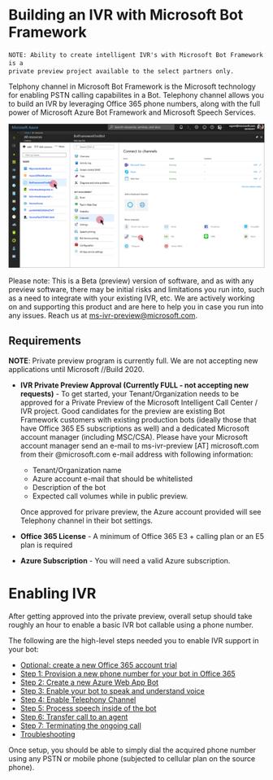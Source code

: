 # Building an IVR with Microsoft Bot Framework 


```
NOTE: Ability to create intelligent IVR's with Microsoft Bot Framework is a 
private preview project available to the select partners only.
```

Telphony channel in Microsoft Bot Framework is the Microsoft technology for enabling PSTN calling capabilites in a Bot. Telephony channel allows you to build an IVR by leveraging Office 365 phone numbers, along with the full power of Microsoft Azure Bot Framework and Microsoft Speech Services.

 ![](images/telephonychannel.png)

Please note:  This is a Beta (preview) version of software, and as with any preview software, there may be initial risks and limitations you run into, such as a need to integrate with your existing IVR, etc.  We are actively working on and supporting this product and are here to help you in case you run into any issues.  Reach us at ms-ivr-preview@microsoft.com.  

## Requirements

**NOTE**: Private preview program is currently full. We are not accepting new applications until Microsoft //Build 2020.

* **IVR Private Preview Approval (Currently FULL - not accepting new requests)** - To get started, your Tenant/Organization needs to be approved for a Private Preview of the Microsoft Intelligent Call Center / IVR project.  Good candidates for the preview are existing Bot Framework customers with existing production bots (ideally those that have Office 365 E5 subscriptions as well) and a dedicated Microsoft account manager (including MSC/CSA). Please have your Microsoft account manager send an e-mail to ms-ivr-preview [AT] microsoft.com from their @microsoft.com e-mail address with following information:
  * Tenant/Organization name
  * Azure account e-mail that should be whitelisted
  * Description of the bot
  * Expected call volumes while in public preview.
  
  Once approved for privare preview, the Azure account provided will see Telephony channel in their bot settings. 
* **Office 365 License** - A minimum of Office 365 E3 + calling plan or an E5 plan is required 
* **Azure Subscription** - You will need a valid Azure subscription.

# Enabling IVR 

After getting approved into the private preview, overall setup should take roughly an hour to enable a basic IVR bot callable using a phone number.

The following are the high-level steps needed you to enable IVR support in your bot:

* [Optional: create a new Office 365 account trial](CreateOfficeTrial.md)
* [Step 1: Provision a new phone number for your bot in Office 365](AcquirePhoneNumber.md)
* [Step 2: Create a new Azure Web App Bot](CreateBot.md)
* [Step 3: Enable your bot to speak and understand voice](CreateSpeechResource.md)
* [Step 4: Enable Telephony Channel](EnableTelephony.md)
* [Step 5: Process speech inside of the bot](ProcessSpeechInBotCode.md)
* [Step 6: Transfer call to an agent](TransferCallOut.md)
* [Step 7: Terminating the ongoing call](TerminateCall.md)
* [Troubleshooting](TroubleshootingTelephonyBot.md)

Once setup, you should be able to simply dial the acquired phone number using any PSTN or mobile phone (subjected to cellular plan on the source phone).
